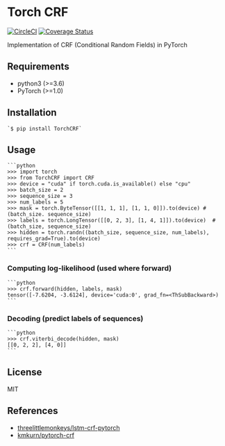 # Torch CRF

[![CircleCI](https://circleci.com/gh/s14t284/TorchCRF.svg?style=svg)](https://circleci.com/gh/s14t284/TorchCRF) [![Coverage Status](https://coveralls.io/repos/github/s14t284/TorchCRF/badge.svg)](https://coveralls.io/github/s14t284/TorchCRF)

Implementation of CRF (Conditional Random Fields) in PyTorch

## Requirements

- python3 (>=3.6)
- PyTorch (>=1.0)

## Installation

    `$ pip install TorchCRF`

## Usage

    ```python
    >>> import torch
    >>> from TorchCRF import CRF
    >>> device = "cuda" if torch.cuda.is_available() else "cpu"
    >>> batch_size = 2
    >>> sequence_size = 3
    >>> num_labels = 5
    >>> mask = torch.ByteTensor([[1, 1, 1], [1, 1, 0]]).to(device) # (batch_size. sequence_size)
    >>> labels = torch.LongTensor([[0, 2, 3], [1, 4, 1]]).to(device)  # (batch_size, sequence_size)
    >>> hidden = torch.randn((batch_size, sequence_size, num_labels), requires_grad=True).to(device)
    >>> crf = CRF(num_labels)
    ```

### Computing log-likelihood (used where forward)

    ```python
    >>> crf.forward(hidden, labels, mask)
    tensor([-7.6204, -3.6124], device='cuda:0', grad_fn=<ThSubBackward>)
    ```

### Decoding (predict labels of sequences)

    ```python
    >>> crf.viterbi_decode(hidden, mask)
    [[0, 2, 2], [4, 0]]
    ```

## License

MIT

## References

- [threelittlemonkeys/lstm-crf-pytorch](https://github.com/threelittlemonkeys/lstm-crf-pytorch)
- [kmkurn/pytorch-crf](https://github.com/kmkurn/pytorch-crf)
